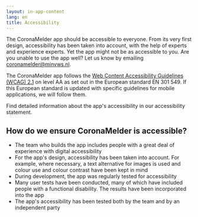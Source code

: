 ```yaml
---
layout: in-app-content
lang: en
title: Accessibility
---
```


<p class="md-block-lead md-text-color-RO-donkerblauw" markdown="1">
  The CoronaMelder app should be accessible to everyone. From its very first design, accessibility has been taken into account, with the help of experts and experience experts. Yet the app might not be as accessible to you. Are you unable to use the app well? Let us know by emailing <a href="mailto:coronamelder@minvws.nl?subject={{ site.data.translations.accessibility-in-app-email-subject[page.lang] }}">coronamelder@minvws.nl</a>.
</p>

The CoronaMelder app follows the [Web Content Accessibility Guidelines (WCAG) 2.1](https://www.w3.org/TR/2018/REC-WCAG21-20180605/) on level AA as set out in the European standard EN 301 549. If this European standard is updated with specific guidelines for mobile applications, we will follow them.

Find detailed information about the app's accessibility in our accessibility statement.

## How do we ensure CoronaMelder is accessible?

- The team who builds the app includes people with a great deal of experience with digital accessibility
- For the app's design, accessibility has been taken into account. For example, where necessary, a text alternative for images is used and colour use and colour contrast have been kept in mind
- During development, the app was regularly tested for accessibility
- Many user tests have been conducted, many of which have included people with a functional disability. The results have been incorporated into the app
- The app's accessibility has been tested both by the team and by an independent party
